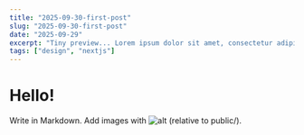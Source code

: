 ```yaml
---
title: "2025-09-30-first-post"
slug: "2025-09-30-first-post"
date: "2025-09-29"
excerpt: "Tiny preview... Lorem ipsum dolor sit amet, consectetur adipiscing elit, sed do eiusmod tempor incididunt ut labore et dolore magna aliqua."
tags: ["design", "nextjs"]
---
```


# Hello!

Write in Markdown. Add images with ![alt](/images/ok.png) (relative to public/).
